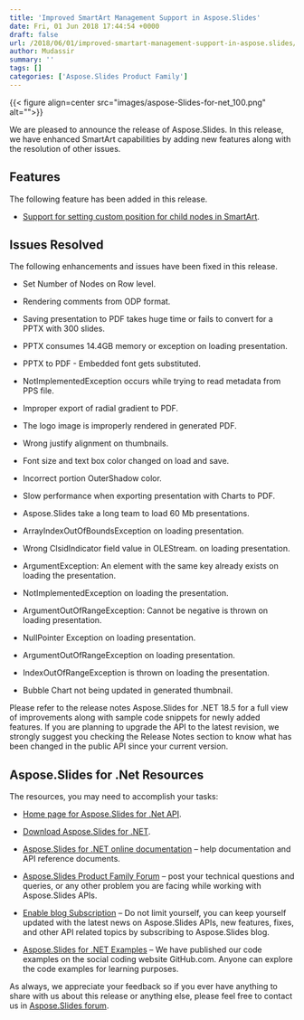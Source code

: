 ```yaml
---
title: 'Improved SmartArt Management Support in Aspose.Slides'
date: Fri, 01 Jun 2018 17:44:54 +0000
draft: false
url: /2018/06/01/improved-smartart-management-support-in-aspose.slides/
author: Mudassir
summary: ''
tags: []
categories: ['Aspose.Slides Product Family']
---
```




{{< figure align=center src="images/aspose-Slides-for-net_100.png" alt="">}}


  
We are pleased to announce the release of Aspose.Slides. In this release, we have enhanced SmartArt capabilities by adding new features along with the resolution of other issues.

## Features

The following feature has been added in this release.

*   [Support for setting custom position for child nodes in SmartArt][1].
    

## Issues Resolved

The following enhancements and issues have been fixed in this release.

*   Set Number of Nodes on Row level.
    
*   Rendering comments from ODP format.
    
*   Saving presentation to PDF takes huge time or fails to convert for a PPTX with 300 slides.
    
*   PPTX consumes 14.4GB memory or exception on loading presentation.
    
*   PPTX to PDF - Embedded font gets substituted.
    
*   NotImplementedException occurs while trying to read metadata from PPS file.
    
*   Improper export of radial gradient to PDF.
    
*   The logo image is improperly rendered in generated PDF.
    
*   Wrong justify alignment on thumbnails.
    
*   Font size and text box color changed on load and save.
    
*   Incorrect portion OuterShadow color.
    
*   Slow performance when exporting presentation with Charts to PDF.
    
*   Aspose.Slides take a long team to load 60 Mb presentations.
    
*   ArrayIndexOutOfBoundsException on loading presentation.
    
*   Wrong ClsidIndicator field value in OLEStream. on loading presentation.
    
*   ArgumentException: An element with the same key already exists on loading the presentation.
    
*   NotImplementedException on loading the presentation.
    
*   ArgumentOutOfRangeException: Cannot be negative is thrown on loading presentation.
    
*   NullPointer Exception on loading presentation.
    
*   ArgumentOutOfRangeException on loading presentation.
    
*   IndexOutOfRangeException is thrown on loading the presentation.
    
*   Bubble Chart not being updated in generated thumbnail.
    

Please refer to the release notes Aspose.Slides for .NET 18.5 for a full view of improvements along with sample code snippets for newly added features. If you are planning to upgrade the API to the latest revision, we strongly suggest you checking the Release Notes section to know what has been changed in the public API since your current version.

## Aspose.Slides for .Net Resources

The resources, you may need to accomplish your tasks:

*   [Home page for Aspose.Slides for .Net API][2].
    
*   [Download Aspose.Slides for .NET][3].
    
*   [Aspose.Slides for .NET online documentation][4] – help documentation and API reference documents.
    
*   [Aspose.Slides Product Family Forum][5] – post your technical questions and queries, or any other problem you are facing while working with Aspose.Slides APIs.
    
*   [Enable blog Subscription][6] – Do not limit yourself, you can keep yourself updated with the latest news on Aspose.Slides APIs, new features, fixes, and other API related topics by subscribing to Aspose.Slides blog.
    
*   [Aspose.Slides for .NET Examples][7] – We have published our code examples on the social coding website GitHub.com. Anyone can explore the code examples for learning purposes.
    

As always, we appreciate your feedback so if you ever have anything to share with us about this release or anything else, please feel free to contact us in [Aspose.Slides forum][8].




[1]: https://docs.aspose.com/display/slidesnet/Adding%2CUpdating+and+Manipulating+SmartArt#Adding,UpdatingandManipulatingSmartArt-SupportforsettingcustompositionforchildnodesinSmartArt
[2]: https://products.aspose.com/slides/net
[3]: https://www.nuget.org/packages/Aspose.Slides.NET/18.5.0
[4]: https://docs.aspose.com/display/slidesnet/Home
[5]: https://forum.aspose.com/c/slides
[6]: https://blog.aspose.com/category/aspose-products/aspose-slides-product-family/
[7]: https://github.com/aspose-Slides/Aspose.Slides-for-.NET
[8]: https://forum.aspose.com/c/slides




